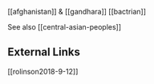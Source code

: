 [[afghanistan]] & [[gandhara]]
[[bactrian]]


See also [[central-asian-peoples]]

## External Links
[[rolinson2018-9-12]]